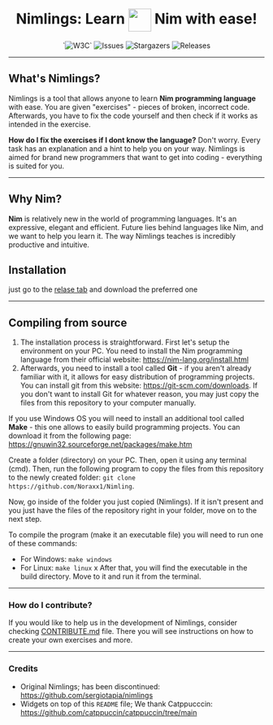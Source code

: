 <h1 align="center">Nimlings: Learn <img src="https://github.com/nim-lang/assets/blob/master/Art/logo-crown.png?raw=true" width=45px style="vertical-align: middle;"> Nim with ease!</h1>
<div align="center" style="border-bottom: none;">
`<img  src="https://img.shields.io/badge/Exercises-7-e5c890?logo=w3c&logoColor=fff&style=for-the-badge&labelColor=302D41"  alt="W3C"></a><a  href="https://github.com/Noraxx1/Nimling/issues" style="text-decoration: none;">` <img  alt="Issues"  src="https://img.shields.io/github/issues/Noraxx1/Nimling?style=for-the-badge&logo=gitbook&color=B5E8E0&logoColor=D9E0EE&labelColor=302D41"></a><a  style="text-decoration: none;" href="https://disc ord.com/servers/907385605422448742"> <img  alt="Stargazers"  src="https://img.shields.io/github/stars/Noraxx1/nimling?style=for-the-badge&logo=starship&color=C9CBFF&logoColor=D9E0EE&labelColor=302D41"></a> <img  alt="Releases"  src="https://img.shields.io/badge/version-V1.3.5-A6DA95?style=for-the-badge&logo=github&color=F2CDCD&logoColor=D9E0EE&labelColor=302D41"/></a>
</div>

___

## What's Nimlings?
Nimlings is a tool that allows anyone to learn **Nim programming language** with ease. You are given "exercises" - pieces of broken, incorrect code. Afterwards, you have to fix the code yourself and then check if it works as intended in the exercise.

**How do I fix the exercises if I dont know the language?** Don't worry. Every task has an explanation and a hint to help you on your way. Nimlings is aimed for brand new programmers that want to get into coding - everything is suited for you.

___
## Why Nim?
**Nim** is relatively new in the world of programming languages. It's an expressive, elegant and efficient. Future lies behind languages like Nim, and we want to help you learn it. The way Nimlings teaches is incredibly productive and intuitive. 

## Installation
just go to the [relase tab](https://github.com/Noraxx1/Nimling/releases) and download the preferred one
___
## Compiling from source
1. The installation process is straightforward. First let's setup the environment on your PC. You need to install the Nim programming language from their official website: https://nim-lang.org/install.html
2. Afterwards, you need to install a tool called **Git** - if you aren't already familiar with it, it allows for easy distribution of programming projects. You can install git from this website: https://git-scm.com/downloads. If you don't want to install Git for whatever reason, you may just copy the files from this repository to your computer manually.

If you use Windows OS you will need to install an additional tool called **Make** - this one allows to easily build programming projects. You can download it from the following page: https://gnuwin32.sourceforge.net/packages/make.htm

Create a folder (directory) on your PC. Then, open it using any terminal (cmd). Then, run the following program to copy the files from this repository to the newly created folder: `git clone https://github.com/Noraxx1/Nimling`.

Now, go inside of the folder you just copied (Nimlings). If it isn't present and you just have the files of the repository right in your folder, move on to the next step.

To compile the program (make it an executable file) you will need to run one of these commands:
- For Windows: `make windows`
- For Linux: `make linux`
x
After that, you will find the executable in the build directory. Move to it and run it from the terminal.
___

### How do I contribute?
If you would like to help us in the development of Nimlings, 
consider checking [CONTRIBUTE.md](CONTRIBUTE.md) file. There you will see instructions on how to 
create your own exercises and more.
___
### Credits

- Original Nimlings; has been discontinued: https://github.com/sergiotapia/nimlings
- Widgets on top of this `README` file; We thank Catppucccin: https://github.com/catppuccin/catppuccin/tree/main
